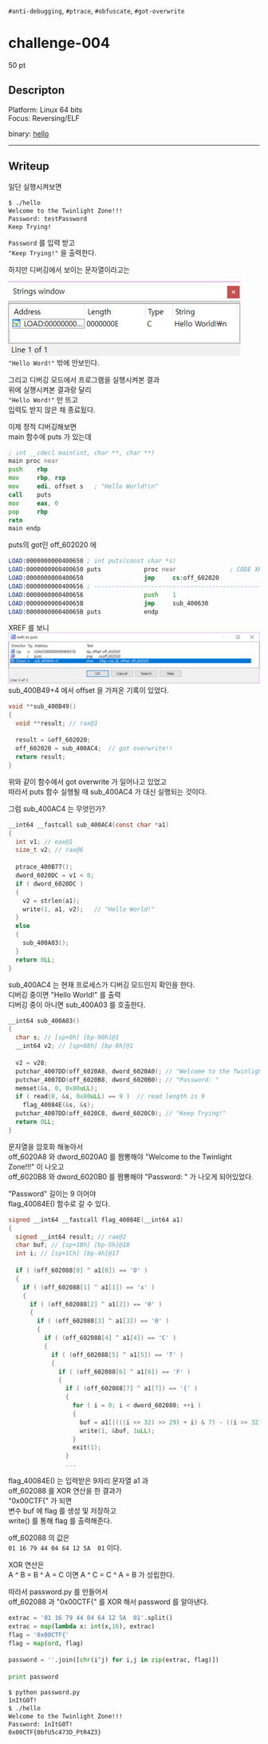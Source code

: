 `#anti-debugging`, `#ptrace`, `#obfuscate`, `#got-overwrite`
# challenge-004
50 pt
## Descripton
Platform: Linux 64 bits  
Focus: Reversing/ELF  
  
binary: [hello](./hello)

-----------------------

## Writeup

일단 실행시켜보면
```
$ ./hello
Welcome to the Twinlight Zone!!!
Password: testPassword
Keep Trying!
```
`Password` 를 입력 받고  
`"Keep Trying!"` 을 출력한다.  
  
하지만 디버깅에서 보이는 문자열이라고는  
  
![strings](./strings.png)  
`"Hello Word!"` 밖에 안보인다.  
  
그리고 디버깅 모드에서 프로그램을 실행시켜본 결과  
위에 실행시켜본 결과랑 달리  
`"Hello Word!"` 만 뜨고  
입력도 받지 않은 채 종료됬다.  
  
이제 정적 디버깅해보면  
main 함수에 puts 가 있는데
```asm
; int __cdecl main(int, char **, char **)
main proc near
push    rbp
mov     rbp, rsp
mov     edi, offset s   ; "Hello World!\n"
call    puts
mov     eax, 0
pop     rbp
retn
main endp
```
puts의 got인 off_602020 에
```asm
LOAD:0000000000400650 ; int puts(const char *s)
LOAD:0000000000400650 puts            proc near               ; CODE XREF: main+9p
LOAD:0000000000400650                 jmp     cs:off_602020
LOAD:0000000000400656 ; ---------------------------------------------------------------------------
LOAD:0000000000400656                 push    1
LOAD:000000000040065B                 jmp     sub_400630
LOAD:000000000040065B puts            endp
```
XREF 를 보니  
![off_602020의 XREF](./off_602020.png)  
sub_400B49+4 에서 offset 을 가져온 기록이 있었다.
```C
void **sub_400B49()
{
  void **result; // rax@1

  result = &off_602020;
  off_602020 = sub_400AC4;	// got overwrite!!
  return result;
}
```
위와 같이 함수에서 got overwrite 가 일어나고 있었고  
따라서 puts 함수 실행될 때 sub_400AC4 가 대신 실행되는 것이다.  
  
그럼 sub_400AC4 는 무엇인가?
```C
__int64 __fastcall sub_400AC4(const char *a1)
{
  int v1; // eax@1
  size_t v2; // rax@6

  ptrace_400B77();
  dword_6020DC = v1 < 0;
  if ( dword_6020DC )
  {
    v2 = strlen(a1);
    write(1, a1, v2);	// "Hello World!"
  }
  else
  {
    sub_400A03();
  }
  return 0LL;
}
```
sub_400AC4 는 현재 프로세스가 디버깅 모드인지 확인을 한다.  
디버깅 중이면 "Hello World!" 를 출력  
디버깅 중이 아니면 sub_400A03 를 호출한다.  

```C
__int64 sub_400A03()
{
  char s; // [sp+0h] [bp-90h]@1
  __int64 v2; // [sp+88h] [bp-8h]@1

  v2 = v28;
  putchar_4007DD(off_6020A8, dword_6020A0);	// "Welcome to the Twinlight Zone!!!"
  putchar_4007DD(off_6020B8, dword_6020B0);	// "Password: "
  memset(&s, 0, 0x80uLL);
  if ( read(0, &s, 0x80uLL) == 9 )	// read length is 9
    flag_40084E(&s, &s);
  putchar_4007DD(off_6020C8, dword_6020C0);	// "Keep Trying!"
  return 0LL;
}
```
문자열을 암호화 해놓아서  
off_6020A8 와 dword_6020A0 를 짬뽕해야 "Welcome to the Twinlight Zone!!!" 이 나오고  
off_6020B8 와 dword_6020B0 를 짬뽕해야 "Password: " 가 나오게 되어있었다.  
  
"Password" 길이는 9 이어야  
flag_40084E() 함수로 갈 수 있다.  

```C
signed __int64 __fastcall flag_40084E(__int64 a1)
{
  signed __int64 result; // rax@2
  char buf; // [sp+1Bh] [bp-5h]@18
  int i; // [sp+1Ch] [bp-4h]@17

  if ( (off_602088[0] ^ a1[0]) == '0' )
  {
    if ( (off_602088[1] ^ a1[1]) == 'x' )
    {
      if ( (off_602088[2] ^ a1[2]) == '0' )
      {
        if ( (off_602088[3] ^ a1[3]) == '0' )
        {
          if ( (off_602088[4] ^ a1[4]) == 'C' )
          {
            if ( (off_602088[5] ^ a1[5]) == 'T' )
            {
              if ( (off_602088[6] ^ a1[6]) == 'F' )
              {
                if ( (off_602088[7] ^ a1[7]) == '{' )
                {
                  for ( i = 0; i < dword_602080; ++i )
                  {
                    buf = a1[((((i >> 32) >> 29) + i) & 7) - ((i >> 32) >> 29)] ^ off_602088[i];
                    write(1, &buf, 1uLL);
                  }
                  exit(1);
                }
                ...
```
flag_40084E() 는 입력받은 9자리 문자열 a1 과  
off_602088 를 XOR 연산을 한 결과가  
"0x00CTF{" 가 되면  
변수 buf 에 flag 를 생성 및 저장하고  
write() 를 통해 flag 를 출력해준다.  
  
off_602088 의 값은  
`01 16 79 44 04 64 12 5A  01` 이다.  
  
XOR 연산은  
A ^ B = B ^ A = C 이면 A ^ C = C ^ A = B 가 성립한다.  
  
따라서 password.py 를 만들어서  
off_602088 과 "0x00CTF{" 를 XOR 해서 password 를 알아낸다.  
```python
extrac = '01 16 79 44 04 64 12 5A  01'.split()
extrac = map(lambda x: int(x,16), extrac)
flag = '0x00CTF{'
flag = map(ord, flag)

password = ''.join([chr(i^j) for i,j in zip(extrac, flag)])

print password
```

```
$ python password.py
1nItG0T!
$ ./hello
Welcome to the Twinlight Zone!!!
Password: 1nItG0T!
0x00CTF{0bfU5c473D_PtR4Z3}
```
